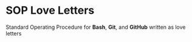 # SOP Love Letters

Standard Operating Procedure for **Bash**, **Git**, and **GitHub** written as love letters